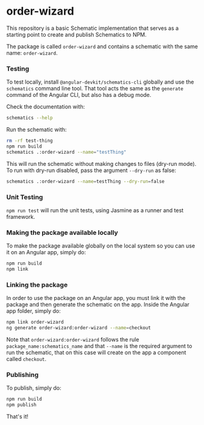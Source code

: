 # order-wizard

This repository is a basic Schematic implementation that serves as a starting point to create and publish Schematics to NPM.

The package is called `order-wizard` and contains a schematic with the same name: `order-wizard`.

### Testing

To test locally, install `@angular-devkit/schematics-cli` globally and use the `schematics` command line tool. That tool acts the same as the `generate` command of the Angular CLI, but also has a debug mode.

Check the documentation with:
```bash
schematics --help
```

Run the schematic with:
```bash
rm -rf test-thing
npm run build
schematics .:order-wizard --name="testThing"
```

This will run the schematic without making changes to files (dry-run mode).
To run with dry-run disabled, pass the argument `--dry-run` as false:
```bash
schematics .:order-wizard --name=testThing --dry-run=false
```

### Unit Testing

`npm run test` will run the unit tests, using Jasmine as a runner and test framework.

### Making the package available locally

To make the package available globally on the local system so you can use it on an Angular app, simply do:
```bash
npm run build
npm link
```

### Linking the package

In order to use the package on an Angular app, you must link it with the package and then generate the schematic on the app.
Inside the Angular app folder, simply do:
```bash
npm link order-wizard
ng generate order-wizard:order-wizard --name=checkout
```
Note that `order-wizard:order-wizard` follows the rule `package_name:schematics_name` and that `--name` is the required argument to run the schematic, that on this case will create on the app a component called `checkout`.

### Publishing

To publish, simply do:

```bash
npm run build
npm publish
```

That's it!
